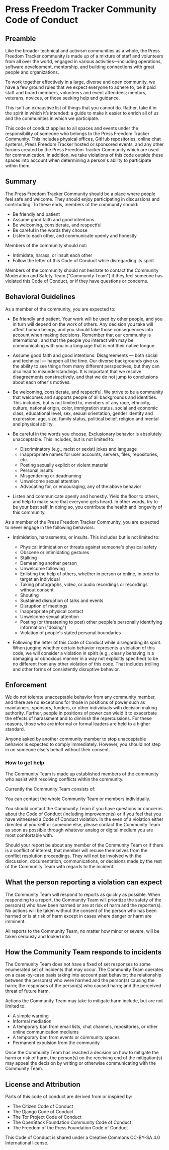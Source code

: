 # Press Freedom Tracker Community Code of Conduct

## Preamble

Like the broader technical and activism communities as a whole, the Press Freedom Tracker
community is made up of a mixture of staff and volunteers from all over the world,
engaged in various activities—including operations, software
development, mentorship, and building connections with great people and
organizations.

To work together effectively in a large, diverse and open community, we have a
few ground rules that we expect everyone to adhere to, be it paid staff and
board members, volunteers and event attendees; mentors, veterans, novices, or
those seeking help and guidance.

This isn't an exhaustive list of things that you cannot do. Rather, take it in
the spirit in which it’s intended: a guide to make it easier to enrich all of
us and the communities in which we participate.

This code of conduct applies to all spaces and events under the
responsibility of someone who belongs to the Press Freedom Tracker
Community. This includes physical offices, GitHub repositories, online
chat systems, Press Freedom Tracker hosted or sponsored events, and
any other forums created by the Press Freedom Tracker Community which
are used for communication.  In addition, we take violations of this
code outside these spaces into account when determining a person's
ability to participate within them.

## Summary

The Press Freedom Tracker Community should be a place where people feel safe and welcome.
They should enjoy participating in discussions and contributing. To these ends,
members of the community should:

- Be friendly and patient
- Assume good faith and good intentions
- Be welcoming, considerate, and respectful
- Be careful in the words they choose
- Listen to each other, and communicate openly and honestly

Members of the community should not:

- Intimidate, harass, or insult each other
- Follow the letter of this Code of Conduct while disregarding its spirit

Members of the community should not hesitate to contact the Community Moderation
and Safety Team ("Community Team") if they feel someone has violated this Code of
Conduct, or if they have questions or concerns.

## Behavioral Guidelines

As a member of the community, you are expected to:

- Be friendly and patient. Your work will be used by other people, and you in
  turn will depend on the work of others. Any decision you take will affect
  human beings, and you should take those consequences into account when making
  decisions. Remember that our community is international, and that the people
  you interact with may be communicating with you in a language that is not
  their native tongue.

- Assume good faith and good intentions. Disagreements — both social and
  technical — happen all the time. Our diverse backgrounds give us the ability
  to see things from many different perspectives, but they can also lead to
  misunderstandings. It is important that we resolve disagreements
  constructively, and that we do not jump to conclusions about each other's
  motives.

- Be welcoming, considerate, and respectful. We strive to be a community that
  welcomes and supports people of all backgrounds and identities. This includes,
  but is not limited to, members of any race, ethnicity, culture, national
  origin, color, immigration status, social and economic class, educational
  level, sex, sexual orientation, gender identity and expression, age, size,
  family status, political belief, religion and mental and physical ability.

- Be careful in the words you choose. Exclusionary behavior is absolutely
  unacceptable. This includes, but is not limited to:

  - Discriminatory (e.g., racist or sexist) jokes and language
  - Inappropriate names for user accounts, servers, files, repositories, etc.
  - Posting sexually explicit or violent material
  - Personal insults
  - Misgendering or deadnaming
  - Unwelcome sexual attention
  - Advocating for, or encouraging, any of the above behavior

- Listen and communicate openly and honestly. Yield the floor to
  others, and help to make sure that everyone gets heard. In other words, try to
  be your best self. In doing so, you contribute the health and longevity of
  this community.

As a member of the Press Freedom Tracker Community, you are expected to never engage in the
following behaviors:

- Intimidation, harassments, or insults.  This includes but is not limited to:
  - Physical intimidation or threats against someone's physical safety
  - Obscene or intimidating gestures
  - Stalking
  - Demeaning another person
  - Unwelcome following
  - Enlisting the help of others, whether in person or online, in order to
    target an individual
  - Taking photographs, video, or audio recordings or recordings without consent
  - Shouting
  - Sustained disruption of talks and events
  - Disruption of meetings
  - Inappropriate physical contact
  - Unwelcome sexual attention
  - Posting (or threatening to post) other people's personally identifying
    information ("doxing")
  - Violation of people's stated personal boundaries

- Following the letter of this Code of Conduct while disregarding its spirit.
  When judging whether certain behavior represents a violation of this code, we
  will consider a violation in spirit (e.g., clearly behaving in a damaging or
  obnoxious manner in a way not explicitly specified) to be no different from
  any other violation of this code. That includes trolling and other forms of
  consistently disruptive behavior.

## Enforcement

We do not tolerate unacceptable behavior from any community member, and there
are no exceptions for those in positions of power such as maintainers,
sponsors, funders, or other individuals with decision making authority.
Further, people in positions of power can wield it to exacerbate the effects of
harassment and to diminish the repercussions. For these reasons, those who are
informal or formal leaders are held to a higher standard.

Anyone asked by another community member to stop unacceptable behavior is
expected to comply immediately. However, you should not step in on someone
else's behalf without their consent.

### How to get help

The Community Team is made up established members of the community who
assist with resolving conflicts within the community.

Currently the Community Team consists of:



You can contact the whole Community Team or members individually.

You should contact the Community Team if you have questions or concerns about
the Code of Conduct (including improvements) or if you feel that you have
witnessed a Code of Conduct violation. In the even of a violation either
directed at yourself or someone else, please contact the Community Team as
soon as possible through whatever analog or digital medium you are most
comfortable with.

Should your report be about any member of the Community Team or if there is a
conflict of interest, that member will recuse themselves from the conflict
resolution proceedings. They will not be involved with the discussion,
documentation, communications, or decisions made by the rest of the Community
Team with regards to the incident.

## What the person reporting a violation can expect

The Community Team will respond to reports as quickly as possible. When
responding to a report, the Community Team will prioritize the safety of the
person(s) who have been harmed or are at risk of harm and the reporter(s). No
actions will be taken without the consent of the person who has been harmed or
is at risk of harm except in cases where danger or harm are imminent.

All reports to the Community Team, no matter how minor or severe, will be
taken seriously and looked into.

## How the Community Team responds to incidents

The Community Team does not have a fixed of set responses to some enumerated
set of incidents that may occur. The Community Team operates on a
case-by-case basis taking into account past behavior; the relationship between
the person(s) who were harmed and the person(s) causing the harm; the responses
of the person(s) who caused harm; and the perceived threat of future harm.

Actions the Community Team may take to mitigate harm include, but are not
limited to:

- A simple warning
- Informal mediation
- A temporary ban from email lists, chat channels, repositories, or other online
  communication mediums
- A temporary ban from events or community spaces
- Permanent expulsion from the community

Once the Community Team has reached a decision on how to mitigate the harm or
risk of harm, the person(s) on the receiving end of the mitigation(s) may appeal
the decision by writing or otherwise communicating with the Community Team.

## License and Attribution

Parts of this code of conduct are derived from or inspired by:

- The Citizen Code of Conduct
- The Django Code of Conduct
- The Tor Project Code of Conduct
- The OpenStack Foundation Community Code of Conduct
- The Freedom of the Press Foundation Code of Conduct

This Code of Conduct is shared under a Creative Commons CC-BY-SA 4.0 International
license.
